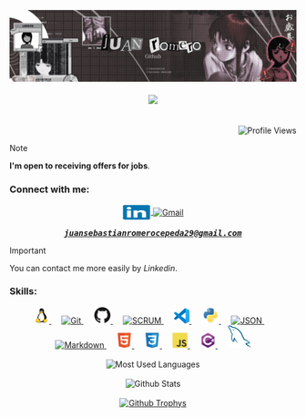 ![banner](./Welcome%20to%20github%20ft.Danny.gif)

<h4 align="center">
<img src="https://readme-typing-svg.demolab.com?font=Quicksand&weight=500&size=14&letterSpacing=2px&duration=3200&pause=1000&color=EBEBFF&background=2C3E50&vCenter=true&width=870&height=50&separator=%3C&lines=+++%F0%9F%A7%A0+I+think+more+than+I+says,+and+I+feel+much+more+than+I+let+on.%3C%F0%9F%94%8E+I+may+be+in+pieces,+but+I+never+stop+analyzing+each+fragment.%3C%F0%9F%8C%8E+I+don%27t+try+to+fit+into+the+world;+I+take+it+apart+to+understand+why.%3C%F0%9F%92%96+I+have+a+heart+armored+in+logic,+but+it+keeps+beating+for+ideas+and+people+who+deserve+it.%3C%F0%9F%93%9C+My+greatest+conflict+is+not+between+good+and+evil,+but+between+clarity+and+the+chaos+within+me.%3C%F0%9F%94%AE+I+see+structures+where+others+see+confusion,+and+patterns+where+for+others+there+is+only+noise.%3C%F0%9F%9A%80+Where+confusion+reigns,+I+trace+the+order+beneath." />
</h4>
<br>
<div align="right">
  <img src="https://komarev.com/ghpvc/?username=JuanRomer0&label=Profile%20Views&color=2C3E50&style=flat" alt="Profile Views" height="27" width="142"/>
</div>

>[!NOTE]
>**I'm open to receiving offers for jobs**.
<h3 align="left">Connect with me:</h3>
<div align="center">
  <a href="https://www.linkedin.com/in/juan-sebastian-romero-cepeda-7944ba339" target="_blank">
    <img align="center" src="https://raw.githubusercontent.com/devicons/devicon/master/icons/linkedin/linkedin-original.svg" alt="LinkedIn" height="27" width="50"/>
  </a>
  
  <a href="mailto:juansebastianromerocepeda29@gmail.com" target="_blank">
    <img align="center" src="https://cdn.jsdelivr.net/gh/devicons/devicon/icons/google/google-original.svg" alt="Gmail" height="27" width="50"/>
  </a>
</div>
<p align="center">
  <a href="https://mail.google.com/mail/u/0/?fs=1&tf=cm&to=juansebastianromerocepeda29@gmail.com&su=Hi,+dear+juan&body=I+want+to+contact+you+to…"><i><tt><b>juansebastianromerocepeda29@gmail.com</b></i></tt></a>
</p>

>[!IMPORTANT]
>You can contact me more easily by _Linkedin_.
<h3 align="left">Skills:</h3>
<div align="center">
  <a href="https://www.linux.org/">
    <img src="https://raw.githubusercontent.com/devicons/devicon/master/icons/linux/linux-original.svg" alt="Linux" width="27"/>
  </a>
  &emsp;
  <a href="https://git-scm.com/" target="_blank" rel="noreferrer">
    <img src="https://www.vectorlogo.zone/logos/git-scm/git-scm-icon.svg" alt="Git" width="27"/>
  </a>
  &emsp;
  <a href="https://github.com/" target="_blank" rel="noreferrer">
    <img src="https://raw.githubusercontent.com/devicons/devicon/master/icons/github/github-original.svg" alt="GitHub" width="30"/>
  </a>
  &emsp;
  <a href="https://www.scrum.org/" target="_blank" rel="noreferrer">
    <img src="https://images.credly.com/images/db768524-81d9-435e-96fc-33b517e15616/blob.png" alt="SCRUM" width="30"/>
  </a>
  &emsp;
  <a href="https://code.visualstudio.com/" target="_blank" rel="noreferrer">
    <img src="https://raw.githubusercontent.com/devicons/devicon/master/icons/vscode/vscode-original.svg" alt="VS Code" width="27"/>
  </a>
  &emsp;
  <a href="https://www.python.org" target="_blank" rel="noreferrer">
    <img src="https://raw.githubusercontent.com/devicons/devicon/master/icons/python/python-original.svg" alt="Python" width="30"/>
  </a>
  &emsp;
  <a href="https://www.json.org/json-es.html" target="_blank" rel="noreferrer">
    <img src="https://www.json.org/img/json160.gif" alt="JSON" width="27"/>
  </a>
  &emsp;
  <a href="https://daringfireball.net/projects/markdown/" target="_blank" rel="noreferrer">
    <img src="https://cdn.commonmark.org/uploads/default/original/2X/3/366f3614de6996d79a131fdf9b41ed7d65cfe181.png" alt="Markdown" width="42"/>
  </a>
  &emsp;
  <a href="https://developer.mozilla.org/en-US/docs/Web/HTML" target="_blank" rel="noreferrer">
    <img src="https://raw.githubusercontent.com/devicons/devicon/master/icons/html5/html5-original.svg" alt="HTML" width="27"/>
  </a>
  &emsp;
  <a href="https://developer.mozilla.org/en-US/docs/Web/CSS" target="_blank" rel="noreferrer">
    <img src="https://raw.githubusercontent.com/devicons/devicon/master/icons/css3/css3-original.svg" alt="CSS" width="27"/>
  </a>
  &emsp;
  <a href="https://developer.mozilla.org/en-US/docs/Web/JavaScript" target="_blank" rel="noreferrer">
    <img src="https://raw.githubusercontent.com/devicons/devicon/master/icons/javascript/javascript-original.svg" alt="JavaScript" width="27"/>
  </a>
  &emsp;
  <a href="https://learn.microsoft.com/en-us/dotnet/csharp/" target="_blank" rel="noreferrer">
    <img src="https://raw.githubusercontent.com/devicons/devicon/master/icons/csharp/csharp-original.svg" alt="C#" width="27"/>
  </a>
  &emsp;
  <a href="https://www.mysql.com/" target="_blank" rel="noreferrer">
    <img src="https://raw.githubusercontent.com/devicons/devicon/master/icons/mysql/mysql-original.svg" alt="MySQL" width="40"/>
  </a>
</div>

</div>
<br>

<div align="center">
    <img src="https://github-readme-stats.vercel.app/api/top-langs?username=JuanRomer0&show_icons=true&locale=en&layout=donut&theme=tokyonight" alt="Most Used Languages"/>
</div>

<br>

<div align="center">
    <img src="https://github-readme-stats.vercel.app/api?username=JuanRomer0&show_icons=true&locale=en&theme=tokyonight" alt="Github Stats"/>
</div>

<br>

<div align="center">
  <a href="https://github.com/ryo-ma/github-profile-trophy">
    <img src="https://github-profile-trophy.vercel.app/?username=JuanRomer0&theme=tokyonight" alt="Github Trophys"/>
  </a>
</div>
